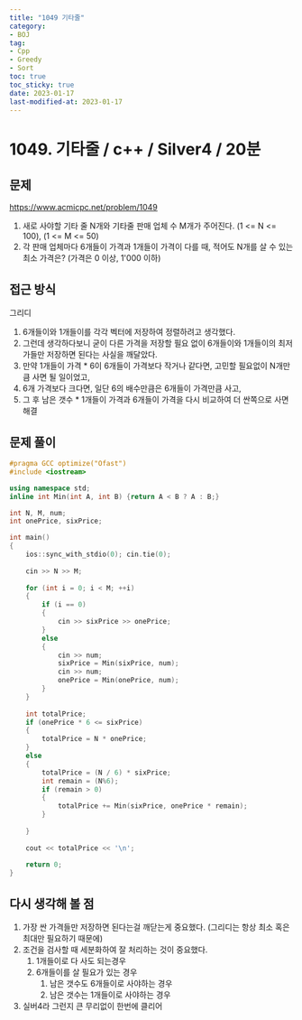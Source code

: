 ```yaml
---
title: "1049 기타줄"
category:
- BOJ
tag:
- Cpp
- Greedy
- Sort
toc: true
toc_sticky: true
date: 2023-01-17
last-modified-at: 2023-01-17
---
```


# 1049. 기타줄 / c++ / Silver4 / 20분

## 문제
https://www.acmicpc.net/problem/1049     
1. 새로 사야할 기타 줄 N개와 기타줄 판매 업체 수 M개가 주어진다. (1 <= N <= 100), (1 <= M <= 50)
2. 각 판매 업체마다 6개들이 가격과 1개들이 가격이 다를 때, 적어도 N개를 살 수 있는 최소 가격은? (가격은 0 이상, 1'000 이하)

## 접근 방식
그리디   
1. 6개들이와 1개들이를 각각 벡터에 저장하여 정렬하려고 생각했다.
2. 그런데 생각하다보니 굳이 다른 가격을 저장할 필요 없이 6개들이와 1개들이의 최저가들만 저장하면 된다는 사실을 깨달았다.
3. 만약 1개들이 가격 * 6이 6개들이 가격보다 작거나 같다면, 고민할 필요없이 N개만큼 사면 될 일이었고,
4. 6개 가격보다 크다면, 일단 6의 배수만큼은 6개들이 가격만큼 사고,
5. 그 후 남은 갯수 * 1개들이 가격과 6개들이 가격을 다시 비교하여 더 싼쪽으로 사면 해결
    
## 문제 풀이
```c++
#pragma GCC optimize("Ofast")
#include <iostream>

using namespace std;
inline int Min(int A, int B) {return A < B ? A : B;}

int N, M, num;
int onePrice, sixPrice;

int main()
{
    ios::sync_with_stdio(0); cin.tie(0);
    
    cin >> N >> M;
    
    for (int i = 0; i < M; ++i)
    {
        if (i == 0)
        {
            cin >> sixPrice >> onePrice;
        }
        else
        {
            cin >> num;
            sixPrice = Min(sixPrice, num);
            cin >> num;
            onePrice = Min(onePrice, num);
        }
    }
    
    int totalPrice;
    if (onePrice * 6 <= sixPrice)
    {
        totalPrice = N * onePrice;
    }
    else
    {
        totalPrice = (N / 6) * sixPrice;
        int remain = (N%6);
        if (remain > 0)
        {
            totalPrice += Min(sixPrice, onePrice * remain);
        }
        
    }
    
    cout << totalPrice << '\n';
    
    return 0;
}
```

## 다시 생각해 볼 점
1. 가장 싼 가격들만 저장하면 된다는걸 깨닫는게 중요했다. (그리디는 항상 최소 혹은 최대만 필요하기 때문에)
2. 조건을 검사할 때 세분화하여 잘 처리하는 것이 중요했다.
    1. 1개들이로 다 사도 되는경우
    2. 6개들이를 살 필요가 있는 경우
        1. 남은 갯수도 6개들이로 사야하는 경우
        2. 남은 갯수는 1개들이로 사야하는 경우
3. 실버4라 그런지 큰 무리없이 한번에 클리어